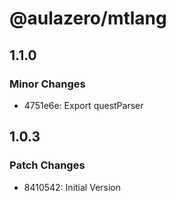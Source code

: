 # @aulazero/mtlang

## 1.1.0

### Minor Changes

- 4751e6e: Export questParser

## 1.0.3

### Patch Changes

- 8410542: Initial Version
